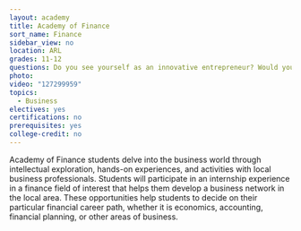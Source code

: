 ```yaml
---
layout: academy
title: Academy of Finance
sort_name: Finance
sidebar_view: no
location: ARL
grades: 11-12
questions: Do you see yourself as an innovative entrepreneur? Would you like to work in a financial career that helps people and businesses manage their money and invest in the stock market?
photo:
video: "127299959"
topics:
  - Business
electives: yes
certifications: no
prerequisites: yes
college-credit: no
---
```


Academy of Finance students delve into the business world through intellectual exploration, hands-on experiences, and activities with local business professionals. Students will participate in an internship experience in a finance field of interest that helps them develop a business network in the local area. These opportunities help students to decide on their particular financial career path, whether it is economics, accounting, financial planning, or other areas of business.
